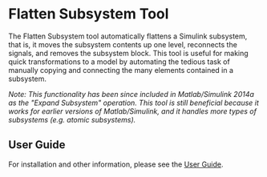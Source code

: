 # Flatten Subsystem Tool

The Flatten Subsystem tool automatically flattens a Simulink subsystem, that
is, it moves the subsystem contents up one level, reconnects the signals, and
removes the subsystem block. This tool is useful for making quick transformations
to a model by automating the tedious task of manually copying and connecting
the many elements contained in a subsystem.

*Note: This functionality has been since included in Matlab/Simulink 2014a
as the "Expand Subsystem" operation. This tool is still beneficial because it works for earlier
versions of Matlab/Simulink, and it handles more types of subsystems (e.g. atomic subsystems).*

## User Guide
For installation and other information, please see the [User Guide](doc/FlattenSubsystem_UserGuide.pdf).
